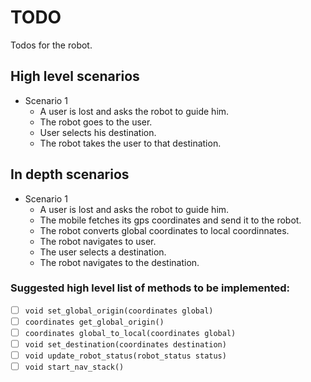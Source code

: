 # TODO

Todos for the robot.

## High level scenarios
* Scenario 1
    * A user is lost and asks the robot to guide him.
    * The robot goes to the user.
    * User selects his destination.
    * The robot takes the user to that destination.
  
## In depth scenarios
* Scenario 1
    * A user is lost and asks the robot to guide him.
    * The mobile fetches its gps coordinates and send it to the robot.
    * The robot converts global coordinates to local coordinnates.
    * The robot navigates to user.
    * The user selects a destination.
    * The robot navigates to the destination.
    

### Suggested high level list of methods to be implemented:

- [ ] `void set_global_origin(coordinates global)`
- [ ] `coordinates get_global_origin()`
- [ ] `coordinates global_to_local(coordinates global)`
- [ ] `void set_destination(coordinates destination)`
- [ ] `void update_robot_status(robot_status status)`
- [ ] `void start_nav_stack()`
